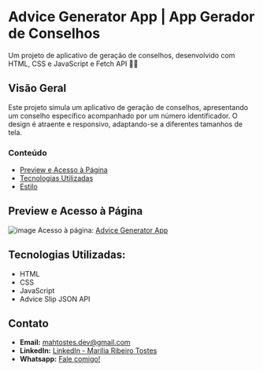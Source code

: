 # Advice Generator App | App Gerador de Conselhos
Um projeto de aplicativo de geração de conselhos, desenvolvido com HTML, CSS e JavaScript e Fetch API 🚀🤔
 <br />

## Visão Geral
Este projeto simula um aplicativo de geração de conselhos, apresentando um conselho específico acompanhado por um número identificador. O design é atraente e responsivo, adaptando-se a diferentes tamanhos de tela.

### Conteúdo

- [Preview e Acesso à Página](#preview-e-acesso-à-página)
- [Tecnologias Utilizadas](#tecnologias-utilizadas)
- [Estilo](#estilo)

## Preview e Acesso à Página
![image](https://github.com/mariliatostesdev/advice-generator-app/assets/133540781/50a6fc07-c8d3-4628-84ac-2c59d2fb0dca)
Acesso à página: [Advice Generator App](https://mariliatostesdev.github.io/advice-generator-app/)

## Tecnologias Utilizadas:
- HTML
- CSS
- JavaScript
- Advice Slip JSON API

## Contato
- **Email:** mahtostes.dev@gmail.com
- **LinkedIn:** [LinkedIn - Marília Ribeiro Tostes](https://www.linkedin.com/in/marilia-tostes/)
- **Whatsapp:** [Fale comigo!](https://wa.me/5567981443147)
